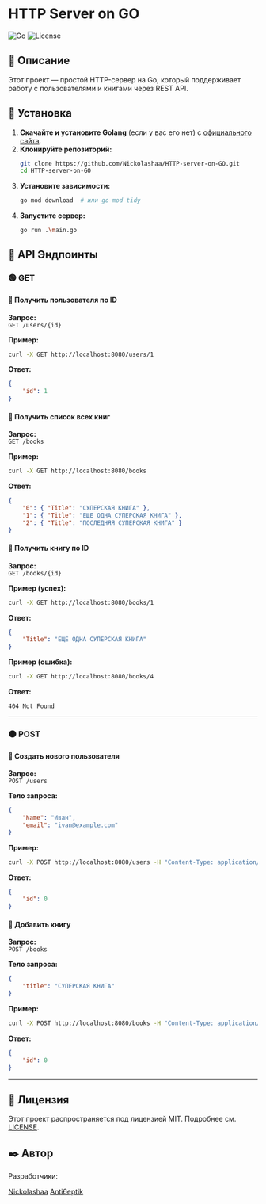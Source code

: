# HTTP Server on GO

![Go](https://img.shields.io/badge/Go-1.21-blue)
![License](https://img.shields.io/badge/License-MIT-green)

## 📌 Описание

Этот проект — простой HTTP-сервер на Go, который поддерживает работу с пользователями и книгами через REST API.

## 🚀 Установка

1. **Скачайте и установите Golang** (если у вас его нет) с [официального сайта](https://go.dev/).
2. **Клонируйте репозиторий:**  
   ```sh
   git clone https://github.com/Nickolashaa/HTTP-server-on-GO.git
   cd HTTP-server-on-GO
   ```
3. **Установите зависимости:**  
   ```sh
   go mod download  # или go mod tidy
   ```
4. **Запустите сервер:**  
   ```sh
   go run .\main.go
   ```

## 📡 API Эндпоинты

### 🟢 GET

#### 🔹 Получить пользователя по ID
**Запрос:**  
`GET /users/{id}`  

**Пример:**  
```sh
curl -X GET http://localhost:8080/users/1
```
**Ответ:**  
```json
{
    "id": 1
}
```

#### 🔹 Получить список всех книг
**Запрос:**  
`GET /books`  

**Пример:**  
```sh
curl -X GET http://localhost:8080/books
```
**Ответ:**  
```json
{
    "0": { "Title": "СУПЕРСКАЯ КНИГА" },
    "1": { "Title": "ЕЩЕ ОДНА СУПЕРСКАЯ КНИГА" },
    "2": { "Title": "ПОСЛЕДНЯЯ СУПЕРСКАЯ КНИГА" }
}
```

#### 🔹 Получить книгу по ID
**Запрос:**  
`GET /books/{id}`  

**Пример (успех):**  
```sh
curl -X GET http://localhost:8080/books/1
```
**Ответ:**  
```json
{
    "Title": "ЕЩЕ ОДНА СУПЕРСКАЯ КНИГА"
}
```

**Пример (ошибка):**  
```sh
curl -X GET http://localhost:8080/books/4
```
**Ответ:**  
```
404 Not Found
```

---

### 🟠 POST

#### 🔹 Создать нового пользователя
**Запрос:**  
`POST /users`  

**Тело запроса:**  
```json
{
    "Name": "Иван",
    "email": "ivan@example.com"
}
```

**Пример:**  
```sh
curl -X POST http://localhost:8080/users -H "Content-Type: application/json" -d '{"Name": "Иван", "email": "ivan@example.com"}'
```
**Ответ:**  
```json
{
    "id": 0
}
```

#### 🔹 Добавить книгу
**Запрос:**  
`POST /books`  

**Тело запроса:**  
```json
{
    "title": "СУПЕРСКАЯ КНИГА"
}
```

**Пример:**  
```sh
curl -X POST http://localhost:8080/books -H "Content-Type: application/json" -d '{"title": "СУПЕРСКАЯ КНИГА"}'
```
**Ответ:**  
```json
{
    "id": 0
}
```

---

## 📜 Лицензия

Этот проект распространяется под лицензией MIT. Подробнее см. [LICENSE](LICENSE).

## ✒️ Автор

Разработчики:

[Nickolashaa](https://github.com/Nickolashaa)
[Anti6eptik](https://github.com/Anti6eptik)  
